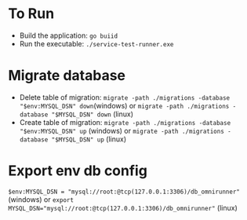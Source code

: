 # To Run
- Build the application: `go buiid`
- Run the executable: `./service-test-runner.exe`

# Migrate database
- Delete table of migration: `migrate -path ./migrations -database "$env:MYSQL_DSN" down`(windows) or `migrate -path ./migrations -database "$MYSQL_DSN" down` (linux)
- Create table of migration: `migrate -path ./migrations -database "$env:MYSQL_DSN" up` (windows) or `migrate -path ./migrations -database "$MYSQL_DSN" up` (linux)

# Export env db config
`$env:MYSQL_DSN = "mysql://root:@tcp(127.0.0.1:3306)/db_omnirunner"` (windows)
or
`export MYSQL_DSN="mysql://root:@tcp(127.0.0.1:3306)/db_omnirunner"` (linux)